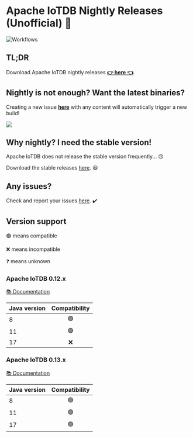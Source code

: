 # Apache IoTDB Nightly Releases (Unofficial) 🚀

<!-- ![Downloads](https://img.shields.io/github/downloads/SteveYurongSu/apache-iotdb-nightly-releases/total.svg?style=flat&labelColor=323940&color=brightgreen&logo=github) -->
![Workflows](https://github.com/SteveYurongSu/apache-iotdb-nightly-releases/actions/workflows/build.yml/badge.svg)


## TL;DR

Download Apache IoTDB nightly releases **[👉 here 👈](https://github.com/SteveYurongSu/apache-iotdb-nightly-releases/releases)**.


## Nightly is not enough? Want the latest binaries?

Creating a new issue [**here**](https://github.com/SteveYurongSu/apache-iotdb-nightly-releases/issues/new) with any content will automatically trigger a new build!

![](https://user-images.githubusercontent.com/30497621/149944816-74e8aa6d-44bc-4a28-9c3c-32798a8d688a.png)


## Why nightly? I need the **stable** version!

Apache IoTDB does not release the stable version frequently... 😢

Download the stable releases [here](https://iotdb.apache.org/Download/). 😆


## Any issues?

Check and report your issues [here](https://github.com/apache/iotdb/issues). ✔️



## Version support

🟢 means compatible


❌ means incompatible


❓ means unknown



### Apache IoTDB 0.12.x

[📚 Documentation](https://iotdb.apache.org/UserGuide/V0.12.x/QuickStart/QuickStart.html)

| Java version | Compatibility |
| :------------- | :-------------: |
| 8                | 🟢 |
| 11  | 🟢 |
| 17  | ❌ |



### Apache IoTDB 0.13.x

[📚 Documentation](https://iotdb.apache.org/UserGuide/V0.13.x/QuickStart/QuickStart.html)

| Java version | Compatibility |
| :------------- | :-------------: |
| 8                | 🟢 |
| 11  | 🟢 |
| 17  | 🟢 |
